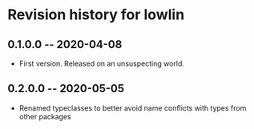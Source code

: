 # Revision history for lowlin

## 0.1.0.0 -- 2020-04-08

* First version. Released on an unsuspecting world.

## 0.2.0.0 -- 2020-05-05

* Renamed typeclasses to better avoid name conflicts with types from other packages


